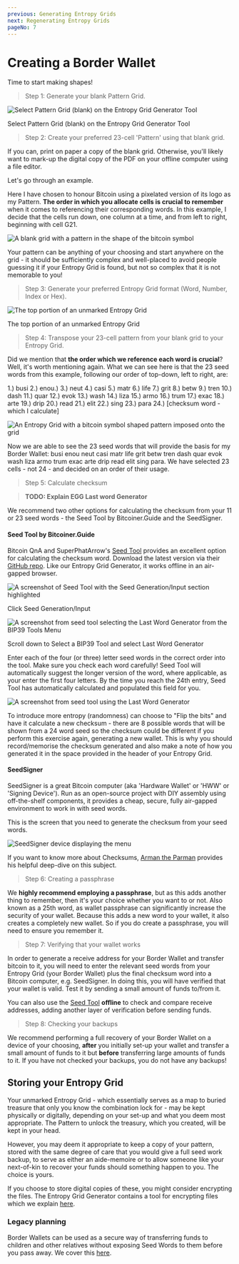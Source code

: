 ```yaml
---
previous: Generating Entropy Grids
next: Regenerating Entropy Grids
pageNo: 7
---
```


# Creating a Border Wallet

Time to start making shapes!

> Step 1: Generate your blank Pattern Grid.

![Select Pattern Grid (blank) on the Entropy Grid Generator Tool](/bw_docs_blank_grid_select.png)

<caption>Select Pattern Grid (blank) on the Entropy Grid Generator Tool</caption>

> Step 2: Create your preferred 23-cell 'Pattern' using that blank grid.

If you can, print on paper a copy of the blank grid. Otherwise, you'll likely want to mark-up the digital copy of the PDF on your offline computer using a file editor.

Let's go through an example.

Here I have chosen to honour Bitcoin using a pixelated version of its logo as my Pattern. **The order in which you allocate cells is crucial to remember** when it comes to referencing their corresponding words. In this example, I decide that the cells run down, one column at a time, and from left to right, beginning with cell G21.

![A blank grid with a pattern in the shape of the bitcoin symbol](/bw_docs_blank_grid_patterned.png)

<caption>Your pattern can be anything of your choosing and start anywhere on the grid - it should be sufficiently complex and well-placed to avoid people guessing it if your Entropy Grid is found, but not so complex that it is not memorable to you!</caption>

> Step 3: Generate your preferred Entropy Grid format (Word, Number, Index or Hex).

![The top portion of an unmarked Entropy Grid](/bw_docs_entropy_grid_top_half.png)

<caption>The top portion of an unmarked Entropy Grid</caption>

> Step 4: Transpose your 23-cell pattern from your blank grid to your Entropy Grid.

Did we mention that **the order which we reference each word is crucial**? Well, it's worth mentioning again. What we can see here is that the 23 seed words from this example, following our order of top-down, left to right, are:

1.) busi 2.) enou.) 3.) neut 4.) casi 5.) matr 6.) life
7.) grit 8.) betw 9.) tren 10.) dash 11.) quar 12.) evok
13.) wash 14.) liza 15.) armo 16.) trum 17.) exac 18.) arte
19.) drip 20.) read 21.) elit 22.) sing 23.) para 24.) [checksum word - which I calculate]

![An Entropy Grid with a bitcoin symbol shaped pattern imposed onto the grid](/bw_docs_entropy_grid_top_half_patterned.png)

<caption>Now we are able to see the 23 seed words that will provide the basis for my Border Wallet: busi enou neut casi matr life grit betw tren dash quar evok wash liza armo trum exac arte drip read elit sing para. We have selected 23 cells - not 24 - and decided on an order of their usage.</caption>

> Step 5: Calculate checksum

> **TODO: Explain EGG Last word Generator**

We recommend two other options for calculating the checksum from your 11 or 23 seed words - the Seed Tool by Bitcoiner.Guide and the SeedSigner.

#### Seed Tool by Bitcoiner.Guide

Bitcoin QnA and SuperPhatArrow's [Seed Tool](https://bitcoiner.guide/seed) provides an excellent option for calculating the checksum word. Download the latest version via their [GitHub repo](https://github.com/BitcoinQnA/seedtool). Like our Entropy Grid Generator, it works offline in an air-gapped browser.

![A screenshot of Seed Tool with the Seed Generation/Input section highlighted](/bw_docs_seed_tool_click_generate.png)

<caption>Click Seed Generation/Input</caption>

![A screenshot from seed tool selecting the Last Word Generator from the BIP39 Tools Menu](/bw_docs_seed_tool_last_word_generator_select.png)

<caption>Scroll down to Select a BIP39 Tool and select Last Word Generator</caption>

Enter each of the four (or three) letter seed words in the correct order into the tool. Make sure you check each word carefully! Seed Tool will automatically suggest the longer version of the word, where applicable, as your enter the first four letters. By the time you reach the 24th entry, Seed Tool has automatically calculated and populated this field for you.

![A screenshot from seed tool using the Last Word Generator](/bw_docs_seed_tool_last_word_generator.png)

To introduce more entropy (randomness) can choose to "Flip the bits" and have it calculate a new checksum - there are 8 possible words that will be shown from a 24 word seed so the checksum could be different if you perform this exercise again, generating a new wallet. This is why you should record/memorise the checksum generated and also make a note of how you generated it in the space provided in the header of your Entropy Grid.

#### SeedSigner

SeedSigner is a great Bitcoin computer (aka 'Hardware Wallet' or 'HWW' or 'Signing Device'). Run as an open-source project with DIY assembly using off-the-shelf components, it provides a cheap, secure, fully air-gapped environment to work in with seed words.

This is the screen that you need to generate the checksum from your seed words.

![SeedSigner device displaying the menu](/bw_docs_seedsigner_menu.png)

If you want to know more about Checksums, [Arman the Parman](https://armantheparman.com/dicev1/) provides his helpful deep-dive on this subject.

> Step 6: Creating a passphrase

We **highly recommend employing a passphrase**, but as this adds another thing to remember, then it's your choice whether you want to or not. Also known as a 25th word, as wallet passphrase can significantly increase the security of your wallet. Because this adds a new word to your wallet, it also creates a completely new wallet. So if you do create a passphrase, you will need to ensure you remember it.

> Step 7: Verifying that your wallet works

In order to generate a receive address for your Border Wallet and transfer bitcoin to it, you will need to enter the relevant seed words from your Entropy Grid (your Border Wallet) plus the final checksum word into a Bitcoin computer, e.g. SeedSigner. In doing this, you will have verified that your wallet is valid. Test it by sending a small amount of funds to/from it.

You can also use the [Seed Tool](https://github.com/BitcoinQnA/seedtool) **offline** to check and compare receive addresses, adding another layer of verification before sending funds.

> Step 8: Checking your backups

We recommend performing a full recovery of your Border Wallet on a device of your choosing, **after** you initially set-up your wallet and transfer a small amount of funds to it but **before** transferring large amounts of funds to it. If you have not checked your backups, you do not have any backups!

## Storing your Entropy Grid

Your unmarked Entropy Grid - which essentially serves as a map to buried treasure that only you know the combination lock for - may be kept physically or digitally, depending on your set-up and what you deem most appropriate. The Pattern to unlock the treasury, which you created, will be kept in your head.

However, you may deem it appropriate to keep a copy of your pattern, stored with the same degree of care that you would give a full seed work backup, to serve as either an aide-memoire or to allow someone like your next-of-kin to recover your funds should something happen to you. The choice is yours.

If you choose to store digital copies of these, you might consider encrypting the files. The Entropy Grid Generator contains a tool for encrypting files which we explain [here](/encryption).

### Legacy planning

Border Wallets can be used as a secure way of transferring funds to children and other relatives without exposing Seed Words to them before you pass away. We cover this [here](borderwallets.com/docs/legacy-planning).

